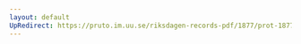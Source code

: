 ```yaml
---
layout: default
UpRedirect: https://pruto.im.uu.se/riksdagen-records-pdf/1877/prot-1877--fk--035/prot-1877--fk--035_035.pdf
---
```


